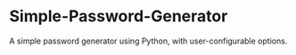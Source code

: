 # Simple-Password-Generator
A simple password generator using Python, with user-configurable options.

